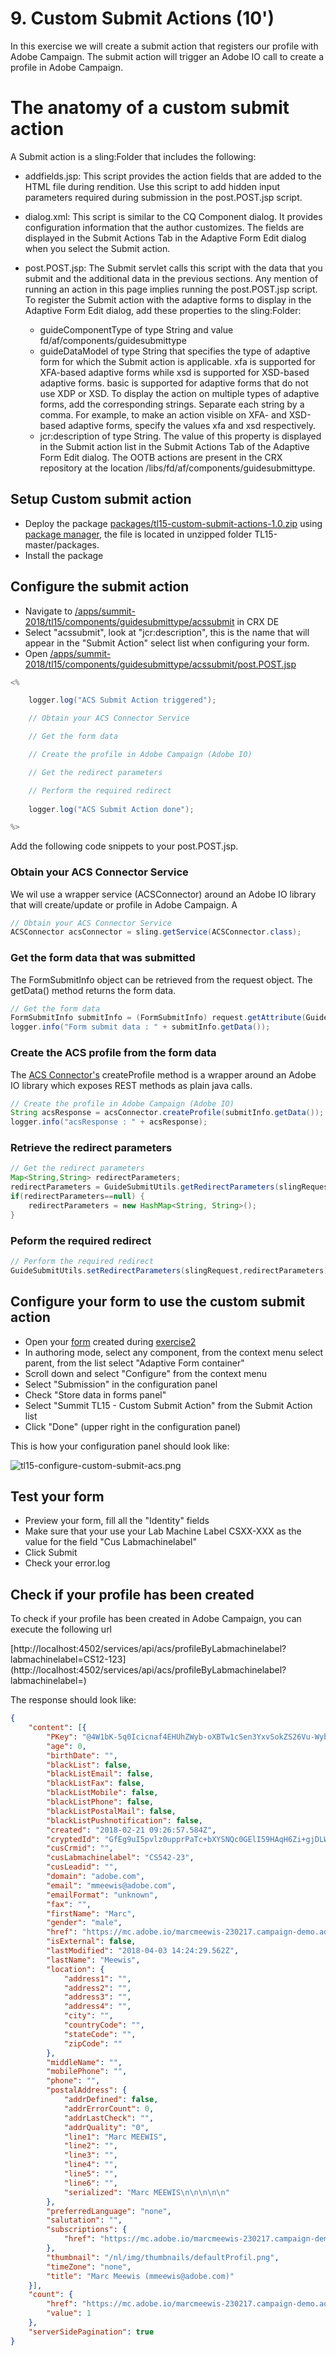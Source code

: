 # 9. Custom Submit Actions (10')

In this exercise we will create a submit action that registers our profile with Adobe Campaign. The submit action will trigger an Adobe IO call to create a profile in Adobe Campaign.

# The anatomy of a custom submit action

A Submit action is a sling:Folder that includes the following: 

* addfields.jsp: This script provides the action fields that are added to the HTML file during rendition. Use this script to add hidden input parameters required during submission in the post.POST.jsp script.
* dialog.xml: This script is similar to the CQ Component dialog. It provides configuration information that the author customizes. The fields are displayed in the Submit Actions Tab in the Adaptive Form Edit dialog when you select the Submit action.
* post.POST.jsp: The Submit servlet calls this script with the data that you submit and the additional data in the previous sections. Any mention of running an action in this page implies running the post.POST.jsp script. To register the Submit action with the adaptive forms to display in the Adaptive Form Edit dialog, add these properties to the sling:Folder:

     * guideComponentType of type String and value fd/af/components/guidesubmittype
     * guideDataModel of type String that specifies the type of adaptive form for which the Submit action is applicable. xfa is supported for XFA-based adaptive forms while xsd is supported for XSD-based adaptive forms. basic is supported for adaptive forms that do not use XDP or XSD. To display the action on multiple types of adaptive forms, add the corresponding strings. Separate each string by a comma. For example, to make an action visible on XFA- and XSD-based adaptive forms, specify the values xfa and xsd respectively.
     * jcr:description of type String. The value of this property is displayed in the Submit action list in the Submit Actions Tab of the Adaptive Form Edit dialog. The OOTB actions are present in the CRX repository at the location /libs/fd/af/components/guidesubmittype.

## Setup Custom submit action

* Deploy the package [packages/tl15-custom-submit-actions-1.0.zip](../packages/tl15-custom-submit-actions-1.0.zip) using [package manager](http://localhost:4502/crx/packmgr/index.jsp), the file is located in unzipped folder TL15-master/packages.
* Install the package

## Configure the submit action

* Navigate to [/apps/summit-2018/tl15/components/guidesubmittype/acssubmit](http://localhost:4502/crx/de/index.jsp#/apps/summit-2018/tl15/components/guidesubmittype/acssubmit) in CRX DE
* Select "acssubmit", look at "jcr:description", this is the name that will appear in the "Submit Action" select list when configuring your form.
* Open [/apps/summit-2018/tl15/components/guidesubmittype/acssubmit/post.POST.jsp](http://localhost:4502/crx/de/index.jsp#/apps/summit-2018/tl15/components/guidesubmittype/acssubmit/post.POST.jsp)

```java
<%

    logger.log("ACS Submit Action triggered");

    // Obtain your ACS Connector Service

    // Get the form data

    // Create the profile in Adobe Campaign (Adobe IO)

    // Get the redirect parameters

    // Perform the required redirect 
    
    logger.log("ACS Submit Action done");

%>
```

Add the following code snippets to your post.POST.jsp.

### Obtain your ACS Connector Service

We wil use a wrapper service (ACSConnector) around an Adobe IO library that will create/update or profile in Adobe Campaign. A

``` java
// Obtain your ACS Connector Service
ACSConnector acsConnector = sling.getService(ACSConnector.class);

```

### Get the form data that was submitted

The FormSubmitInfo object can be retrieved from the request object. The getData() method returns the form data.

```java
// Get the form data
FormSubmitInfo submitInfo = (FormSubmitInfo) request.getAttribute(GuideConstants.FORM_SUBMIT_INFO);
logger.info("Form submit data : " + submitInfo.getData());
```

### Create the ACS profile from the form data

The [ACS Connector's](../resources/ACSConnectorImpl.java) createProfile method is a wrapper around an Adobe IO library which exposes REST methods as plain java calls.

```java
// Create the profile in Adobe Campaign (Adobe IO)
String acsResponse = acsConnector.createProfile(submitInfo.getData());
logger.info("acsResponse : " + acsResponse);
```

### Retrieve the redirect parameters

```java
// Get the redirect parameters
Map<String,String> redirectParameters;
redirectParameters = GuideSubmitUtils.getRedirectParameters(slingRequest);
if(redirectParameters==null) {
	redirectParameters = new HashMap<String, String>();
}
```

### Peform the required redirect

```java
// Perform the required redirect 
GuideSubmitUtils.setRedirectParameters(slingRequest,redirectParameters);
```

## Configure your form to use the custom submit action

* Open your [form](http://localhost:4502/aem/forms.html/content/dam/formsanddocuments) created during [exercise2](../exercise2/README.md)
* In authoring mode, select any component, from the context menu select parent, from the list select "Adaptive Form container"
* Scroll down and select "Configure" from the context menu
* Select "Submission" in the configuration panel
* Check "Store data in forms panel"
* Select "Summit TL15 - Custom Submit Action" from the Submit Action list
* Click "Done" (upper right in the configuration panel)

This is how your configuration panel should look like:

![tl15-configure-custom-submit-acs.png](../resources/tl15-configure-custom-submit-acs.png)

## Test your form

* Preview your form, fill all the "Identity" fields 
* Make sure that your use your Lab Machine Label CSXX-XXX as the value for the field "Cus Labmachinelabel"
* Click Submit
* Check your error.log

## Check if your profile has been created

To check if your profile has been created in Adobe Campaign, you can execute the following url

[http://localhost:4502/services/api/acs/profileByLabmachinelabel?labmachinelabel=CS12-123](http://localhost:4502/services/api/acs/profileByLabmachinelabel?labmachinelabel=<YOUR LAB MACHINE LABEL>)

The response should look like:

``` json
{
	"content": [{
		"PKey": "@4W1bK-5q0Icicnaf4EHUhZWyb-oXBTw1cSen3YxvSokZS26Vu-WybUFMqmH3tZQPMPzyGISzUvGYivpW7VxjFEFUmQo",
		"age": 0,
		"birthDate": "",
		"blackList": false,
		"blackListEmail": false,
		"blackListFax": false,
		"blackListMobile": false,
		"blackListPhone": false,
		"blackListPostalMail": false,
		"blackListPushnotification": false,
		"created": "2018-02-21 09:26:57.584Z",
		"cryptedId": "GfEg9uI5pvlz0upprPaTc+bXYSNQc0GElI59HAqH6Zi+gjDLWGzuu4gSPFiHx3ycTo1h9A==",
		"cusCrmid": "",
		"cusLabmachinelabel": "CS542-23",
		"cusLeadid": "",
		"domain": "adobe.com",
		"email": "mmeewis@adobe.com",
		"emailFormat": "unknown",
		"fax": "",
		"firstName": "Marc",
		"gender": "male",
		"href": "https://mc.adobe.io/marcmeewis-230217.campaign-demo.adobe.com/campaign/profileAndServicesExt/profile/@4W1bK-5q0Icicnaf4EHUhZWyb-oXBTw1cSen3YxvSokZS26Vu-WybUFMqmH3tZQPMPzyGISzUvGYivpW7VxjFEFUmQo",
		"isExternal": false,
		"lastModified": "2018-04-03 14:24:29.562Z",
		"lastName": "Meewis",
		"location": {
			"address1": "",
			"address2": "",
			"address3": "",
			"address4": "",
			"city": "",
			"countryCode": "",
			"stateCode": "",
			"zipCode": ""
		},
		"middleName": "",
		"mobilePhone": "",
		"phone": "",
		"postalAddress": {
			"addrDefined": false,
			"addrErrorCount": 0,
			"addrLastCheck": "",
			"addrQuality": "0",
			"line1": "Marc MEEWIS",
			"line2": "",
			"line3": "",
			"line4": "",
			"line5": "",
			"line6": "",
			"serialized": "Marc MEEWIS\n\n\n\n\n"
		},
		"preferredLanguage": "none",
		"salutation": "",
		"subscriptions": {
			"href": "https://mc.adobe.io/marcmeewis-230217.campaign-demo.adobe.com/campaign/profileAndServicesExt/profile/@4W1bK-5q0Icicnaf4EHUhZWyb-oXBTw1cSen3YxvSolV2z9hLSDZIIAurg4bJCwwotExHmV7QewYEpgSnXlRZCE05Zw/subscriptions/"
		},
		"thumbnail": "/nl/img/thumbnails/defaultProfil.png",
		"timeZone": "none",
		"title": "Marc Meewis (mmeewis@adobe.com)"
	}],
	"count": {
		"href": "https://mc.adobe.io/marcmeewis-230217.campaign-demo.adobe.com/campaign/profileAndServicesExt/profile//byLabmachinelabel/_count?labmachinelabel_parameter=CS542-23&_lineStart=@V6qffHpTFynfhZ__bzIDMDHx2x0-exnBzat6TFhASdMTSpTe",
		"value": 1
	},
	"serverSidePagination": true
}
```
